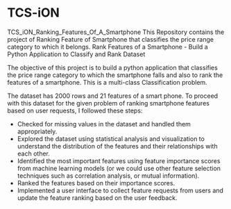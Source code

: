 # TCS-iON
TCS_iON_Ranking_Features_Of_A_Smartphone
This Repository contains the project of Ranking Feature of Smartphone that classifies the price range category to which it belongs. Rank Features of a Smartphone - Build a Python Application to Classify and Rank Dataset

The objective of this project is to build a python application that classifies the price range category to which the smartphone falls and also to rank the features of a smartphone. This is a multi-class Classification problem.

The dataset has 2000 rows and 21 features of a smart phone. To proceed with this dataset for the given problem of ranking smartphone features based on user requests, I followed these steps:

* Checked for missing values in the dataset and handled them appropriately.
* Explored the dataset using statistical analysis and visualization to understand the distribution of the features and their relationships with each other.
* Identified the most important features using feature importance scores from machine learning models (or we could use other feature selection techniques such as correlation analysis, or mutual information).
* Ranked the features based on their importance scores.
* Implemented a user interface to collect feature requests from users and update the feature ranking based on the user feedback.
